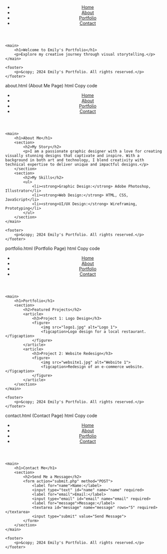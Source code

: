 <!DOCTYPE html>
<html lang="en">
<head>
    <meta charset="UTF-8">
    <meta name="viewport" content="width=device-width, initial-scale=1.0">
    <title>Emily's Portfolio</title>
    <link rel="stylesheet" href="styles.css"> <!-- Assuming you have a separate CSS file -->
</head>
<body>
    <header>
        <nav>
            <ul>
                <li><a href="index.html">Home</a></li>
                <li><a href="about.html">About</a></li>
                <li><a href="portfolio.html">Portfolio</a></li>
                <li><a href="contact.html">Contact</a></li>
            </ul>
        </nav>
    </header>

    <main>
        <h1>Welcome to Emily's Portfolio</h1>
        <p>Explore my creative journey through visual storytelling.</p>
    </main>

    <footer>
        <p>&copy; 2024 Emily's Portfolio. All rights reserved.</p>
    </footer>
</body>
</html>
about.html (About Me Page)
html
Copy code
<!DOCTYPE html>
<html lang="en">
<head>
    <meta charset="UTF-8">
    <meta name="viewport" content="width=device-width, initial-scale=1.0">
    <title>About Emily</title>
    <link rel="stylesheet" href="styles.css"> <!-- Assuming you have a separate CSS file -->
</head>
<body>
    <header>
        <nav>
            <ul>
                <li><a href="index.html">Home</a></li>
                <li><a href="about.html">About</a></li>
                <li><a href="portfolio.html">Portfolio</a></li>
                <li><a href="contact.html">Contact</a></li>
            </ul>
        </nav>
    </header>

    <main>
        <h1>About Me</h1>
        <section>
            <h2>My Story</h2>
            <p>I am a passionate graphic designer with a love for creating visually stunning designs that captivate and inspire. With a background in both art and technology, I blend creativity with technical expertise to deliver unique and impactful designs.</p>
        </section>
        <section>
            <h2>My Skills</h2>
            <ul>
                <li><strong>Graphic Design:</strong> Adobe Photoshop, Illustrator</li>
                <li><strong>Web Design:</strong> HTML, CSS, JavaScript</li>
                <li><strong>UI/UX Design:</strong> Wireframing, Prototyping</li>
            </ul>
        </section>
    </main>

    <footer>
        <p>&copy; 2024 Emily's Portfolio. All rights reserved.</p>
    </footer>
</body>
</html>
portfolio.html (Portfolio Page)
html
Copy code
<!DOCTYPE html>
<html lang="en">
<head>
    <meta charset="UTF-8">
    <meta name="viewport" content="width=device-width, initial-scale=1.0">
    <title>Emily's Portfolio</title>
    <link rel="stylesheet" href="styles.css"> <!-- Assuming you have a separate CSS file -->
</head>
<body>
    <header>
        <nav>
            <ul>
                <li><a href="index.html">Home</a></li>
                <li><a href="about.html">About</a></li>
                <li><a href="portfolio.html">Portfolio</a></li>
                <li><a href="contact.html">Contact</a></li>
            </ul>
        </nav>
    </header>

    <main>
        <h1>Portfolio</h1>
        <section>
            <h2>Featured Projects</h2>
            <article>
                <h3>Project 1: Logo Design</h3>
                <figure>
                    <img src="logo1.jpg" alt="Logo 1">
                    <figcaption>Logo design for a local restaurant.</figcaption>
                </figure>
            </article>
            <article>
                <h3>Project 2: Website Redesign</h3>
                <figure>
                    <img src="website1.jpg" alt="Website 1">
                    <figcaption>Redesign of an e-commerce website.</figcaption>
                </figure>
            </article>
        </section>
    </main>

    <footer>
        <p>&copy; 2024 Emily's Portfolio. All rights reserved.</p>
    </footer>
</body>
</html>
contact.html (Contact Page)
html
Copy code
<!DOCTYPE html>
<html lang="en">
<head>
    <meta charset="UTF-8">
    <meta name="viewport" content="width=device-width, initial-scale=1.0">
    <title>Contact Emily</title>
    <link rel="stylesheet" href="styles.css"> <!-- Assuming you have a separate CSS file -->
</head>
<body>
    <header>
        <nav>
            <ul>
                <li><a href="index.html">Home</a></li>
                <li><a href="about.html">About</a></li>
                <li><a href="portfolio.html">Portfolio</a></li>
                <li><a href="contact.html">Contact</a></li>
            </ul>
        </nav>
    </header>

    <main>
        <h1>Contact Me</h1>
        <section>
            <h2>Send Me a Message</h2>
            <form action="submit.php" method="POST">
                <label for="name">Name:</label>
                <input type="text" id="name" name="name" required>
                <label for="email">Email:</label>
                <input type="email" id="email" name="email" required>
                <label for="message">Message:</label>
                <textarea id="message" name="message" rows="5" required></textarea>
                <input type="submit" value="Send Message">
            </form>
        </section>
    </main>

    <footer>
        <p>&copy; 2024 Emily's Portfolio. All rights reserved.</p>
    </footer>
</body>
</html>


